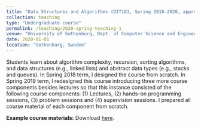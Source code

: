 ```yaml
---
title: "Data Structures and Algorithms (DIT181, Spring 2018-2020, approx. 85 Students)"
collection: teaching
type: "Undergraduate course"
permalink: /teaching/2020-spring-teaching-1
venue: "University of Gothenburg, Dept. of Computer Science and Engineering (SEM Bachelor Program)"
date: 2020-01-01
location: "Gothenburg, Sweden"
---
```


Students learn about algorithm complexity, recursion, sorting algorithms, and data structures (e.g., linked lists) and abstract data types (e.g., stacks and queues). In Spring 2018 term, I designed the course from scratch. In Spring 2019 term, I redesigned this course introducing three more course components besides lectures so that this instance consisted of the following course components: (1) Lectures, (2) hands–on programming sessions, (3) problem sessions and (4) supervision sessions. I prepared all course material of each component from scratch.

<b> Example course materials:</b> Download <a href="https://doi.org/10.5281/zenodo.3366923">here</a>.
